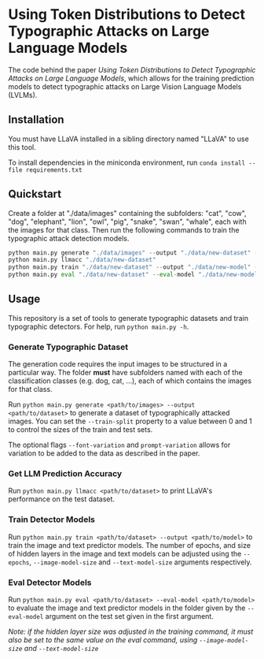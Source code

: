 # Using Token Distributions to Detect Typographic Attacks on Large Language Models
The code behind the paper *Using Token Distributions to Detect Typographic Attacks on Large Language Models*, which allows for the training prediction models to detect typographic attacks on Large Vision Language Models (LVLMs).

## Installation
You must have LLaVA installed in a sibling directory named "LLaVA" to use this tool.

To install dependencies in the miniconda environment, run `conda install --file requirements.txt`

## Quickstart
Create a folder at "./data/images" containing the subfolders: "cat", "cow", "dog", "elephant", "lion", "owl", "pig", "snake", "swan", "whale", each with the images for that class. Then run the following commands to train the typographic attack detection models.

```python
python main.py generate "./data/images" --output "./data/new-dataset" --train-split 0.8 --font-variation --prompt-variation
python main.py llmacc "./data/new-dataset"
python main.py train "./data/new-dataset" --output "./data/new-model" --image-model-size 1000 --text-model-size 1000 --epochs 60
python main.py eval "./data/new-dataset" --eval-model "./data/new-model" --image-model-size 1000 --text-model-size 1000
```

## Usage
This repository is a set of tools to generate typographic datasets and train typographic detectors. For help, run `python main.py -h`.

### Generate Typographic Dataset
The generation code requires the input images to be structured in a particular way. The folder **must** have subfolders named with each of the classification classes (e.g. dog, cat, ...), each of which contains the images for that class.

Run `python main.py generate <path/to/images> --output <path/to/dataset>` to generate a dataset of typographically attacked images. You can set the `--train-split` property to a value between 0 and 1 to control the sizes of the train and test sets.

The optional flags `--font-variation` and `prompt-variation` allows for variation to be added to the data as described in the paper.


### Get LLM Prediction Accuracy
Run `python main.py llmacc <path/to/dataset>` to print LLaVA's performance on the test dataset.

### Train Detector Models
Run `python main.py train <path/to/dataset> --output <path/to/model>` to train the image and text predictor models. The number of epochs, and size of hidden layers in the image and text models can be adjusted using the `--epochs`, `--image-model-size` and `--text-model-size` arguments respectively.

### Eval Detector Models
Run `python main.py eval <path/to/dataset> --eval-model <path/to/model>` to evaluate the image and text predictor models in the folder given by the `--eval-model` argument on the test set given in the first argument. 

*Note: if the hidden layer size was adjusted in the training command, it must also be set to the same value on the eval command, using `--image-model-size` and `--text-model-size`*
